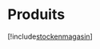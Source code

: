 # Produits

[!include[stockenmagasin](produits.stockenmagasin.autogen.md)]

























































